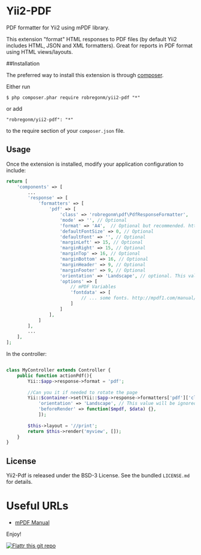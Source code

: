 Yii2-PDF
========

PDF formatter for Yii2 using mPDF library.

This extension "format" HTML responses to PDF files (by default Yii2 includes HTML, JSON and XML formatters). Great for reports in PDF format using HTML views/layouts.

##Installation

The preferred way to install this extension is through [composer](http://getcomposer.org/download/).

Either run

```
$ php composer.phar require robregonm/yii2-pdf "*"
```

or add

```
"robregonm/yii2-pdf": "*"
```

to the require section of your `composer.json` file.

## Usage

Once the extension is installed, modify your application configuration to include:

```php
return [
	'components' => [
		...
		'response' => [
			'formatters' => [
				'pdf' => [
					'class' => 'robregonm\pdf\PdfResponseFormatter',
					'mode' => '', // Optional
					'format' => 'A4',  // Optional but recommended. http://mpdf1.com/manual/index.php?tid=184
					'defaultFontSize' => 0, // Optional
					'defaultFont' => '', // Optional
					'marginLeft' => 15, // Optional
					'marginRight' => 15, // Optional
					'marginTop' => 16, // Optional
					'marginBottom' => 16, // Optional
					'marginHeader' => 9, // Optional
					'marginFooter' => 9, // Optional
					'orientation' => 'Landscape', // optional. This value will be ignored if format is a string value.
					'options' => [
						// mPDF Variables
						'fontdata' => [
							// ... some fonts. http://mpdf1.com/manual/index.php?tid=454
						]
					]
				],
			]
		],
		...
	],
];
```

In the controller:

```php

class MyController extends Controller {
	public function actionPdf(){
		Yii::$app->response->format = 'pdf';
		
		//Can you it if needed to rotate the page
		Yii::$container->set(Yii::$app->response->formatters['pdf']['class'], [
			'orientation' => 'Landscape', // This value will be ignored if format is a string value.
			'beforeRender' => function($mpdf, $data) {},
			]);
		
		$this->layout = '//print';
		return $this->render('myview', []);
	}
}

```

## License

Yii2-Pdf is released under the BSD-3 License. See the bundled `LICENSE.md` for details.


# Useful URLs

* [mPDF Manual](http://mpdf1.com/manual/index.php)

Enjoy!

[![Flattr this git repo](http://api.flattr.com/button/flattr-badge-large.png)](https://flattr.com/submit/auto?user_id=robregonm&url=https://github.com/robregonm/yii2-pdf&title=Yii2-PDF&language=&tags=github&category=software) 
